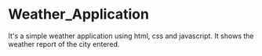 # Weather_Application
It's a simple weather application using html, css and javascript. It shows the weather report of the city entered.
